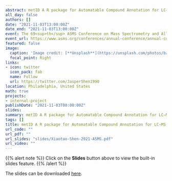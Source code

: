 ```yaml
---
abstract: metID A R package for Automatable Compound Annotation for LC−MS-based Data
all_day: false
authors: []
date: "2021-11-03T13:00:00Z"
date_end: "2021-11-03T13:00:00Z"
event: The 69<sup>th</sup> ASMS Conference on Mass Spectrometry and Allied Topics
event_url: https://www.asms.org/conferences/annual-conference/annual-conference-homepage
featured: false
image:
  caption: 'Image credit: [**Unsplash**](https://unsplash.com/photos/bzdhc5b3Bxs)'
  focal_point: Right
links:
- icon: twitter
  icon_pack: fab
  name: Follow
  url: https://twitter.com/JasperShen1990
location: Philadelphia, United States
math: true
projects:
- internal-project
publishDate: "2021-11-03T00:00:00Z"
slides: 
summary: metID A R package for Automatable Compound Annotation for LC−MS-based Data
tags: []
title: metID A R package for Automatable Compound Annotation for LC−MS-based Data
url_code: ""
url_pdf: ""
url_slides: "slides/Xiaotao-Shen-2021-ASMS.pdf"
url_video: ""
---
```


{{% alert note %}}
Click on the **Slides** button above to view the built-in slides feature.
{{% /alert %}}

The slides can be downloaded [here](https://www.shenxt.info/slides/Xiaotao-Shen-2021-ASMS.pdf).
